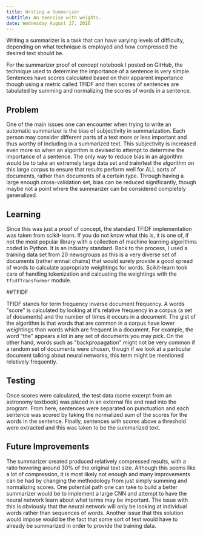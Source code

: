```yaml
---
title: Writing a Summarizer
subtitle: An exercise with weights.
date: Wednesday August 17, 2016
---
```


Writing a summarizer is a task that can have varying levels of difficulty,
depending on what technique is employed and how compressed the desired text should be.

For the summarizer proof of concept notebook I posted on GitHub, the technique
used to determine the importance of a sentence is very simple. Sentences have
scores calculated based on their apparent importance though using a metric
called TFIDF and then scores of sentences are tabulated by summing and
normalizing the scores of words in a sentence.

## Problem

One of the main issues one can encounter when trying to write an automatic
summarizer is the bias of subjectivity in summarization. Each person may consider
different parts of a text more or less important and thus worthy of including in
a summarized text. This subjectivity is increased even more so when an
algorithm is devised to attempt to determine the importance of a sentence. The
only way to reduce bias in an algorithm would be to take an extremely large
data set and train/test the algorithm on this large corpus to ensure that
results perform well for ALL sorts of documents, rather than documents of
a certain type. Through having a large enough cross-validation set, bias can be
reduced significantly, though maybe not a point where the summarizer can be
considered completely generalized.

## Learning

Since this was just a proof of concept, the standard TFIDF implementation was
taken from scikit-learn. If you do not know what this is, it is one of, if not
the most popular library with a collection of machine learning algorithms coded
in Python. It is an industry standard. Back to the process, I used a training
data set from 20 newsgroups as this is a very diverse set of documents (rather
emnail chains) that would surely provide a good spread of words to calculate
appropriate weightings for words. Scikit-learn took care of handling
tokenization and calcuating the weightings with the `TfidfTransformer` module.

##TFIDF

TFIDF stands for term frequency inverse document frequency. A words "score" is
calculated by looking at it's relative frequency in a corpus (a set of
documents) and the number of times it occurs in a document. The gist of the
algorithm is that words that are common in a corpus have lower weightings than
words which are frequent in a document. For example, the word "the" appears
a lot in any set of documents you may pick. On the other hand, words such as
"backpropagation"  might not be very common if a random set of documents were
chosen, though if we look at a particular document talking about neural
networks, this term might be mentioned relatively frequently.


## Testing

Once scores were calculated, the test data (some excerpt from an astronomy
textbook) was placed in an external file  and read into the program. From here,
sentences were separated on punctuation and each sentence was scored by taking
the normalized sum of the scores for the words in the sentence. Finally,
sentences with scores above a threshold were extracted and this was taken to be
the summarized text.

## Future Improvements

The summarizer created produced relatively compressed results, with a ratio
hovering around 30% of the original text size. Although this seems like a lot
of compression, it is most likely not enough and many improvements can be had
by changing the methodology from just simply summing and normalizing scores.
One potential path one can take to build a better summarizer would be to
implement a large CNN and attempt to have the neural network learn about what
terms may be important. The issue with this is obviously that the neural
network will only be looking at individual words rather than sequences of
words. Another issue that this solution would impose would be the fact that
some sort of text would have to already be summarized in order to provide the
training data.
